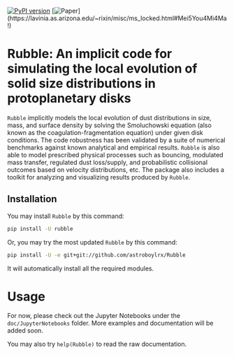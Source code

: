 [![PyPI version](https://badge.fury.io/py/rubble.svg)](https://badge.fury.io/py/rubble)
[![Paper](https://img.shields.io/static/v1?label=Submitted&message=MethodPaper&color=blue&link=https://lavinia.as.arizona.edu/~rixin/misc/ms_locked.html#Mei5You4Mi4Ma!)](https://lavinia.as.arizona.edu/~rixin/misc/ms_locked.html#Mei5You4Mi4Ma!)

# Rubble: An implicit code for simulating the local evolution of solid size distributions in protoplanetary disks

`Rubble` implicitly models the local evolution of dust distributions in size, mass, and surface density by solving the Smoluchowski equation (also known as the coagulation-fragmentation equation) under given disk conditions. The code robustness has been validated by a suite of numerical benchmarks against known analytical and empirical results. `Rubble` is also able to model prescribed physical processes such as bouncing, modulated mass transfer, regulated dust loss/supply, and probabilistic collisional outcomes based on velocity distributions, etc. The package also includes a toolkit for analyzing and visualizing results produced by `Rubble`.

## Installation

You may install `Rubble` by this command:

```bash
pip install -U rubble
```

Or, you may try the most updated `Rubble` by this command:

```bash
pip install -U -e git+git://github.com/astroboylrx/Rubble
```

It will automatically install all the required modules. 


# Usage

For now, please check out the Jupyter Notebooks under the `doc/JupyterNotebooks` folder. More examples and documentation will be added soon.

You may also try `help(Rubble)` to read the raw documentation.